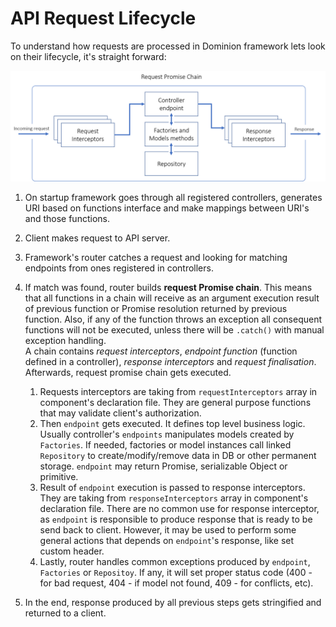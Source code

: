 # API Request Lifecycle
 
To understand how requests are processed in Dominion framework
lets look on their lifecycle, it's straight forward:

![Request promise lifecycle](/assets/lifecycle.png)

1. On startup framework goes through all registered controllers, 
generates URI based on functions interface and make mappings
between URI's and those functions.

2. Client makes request to API server.

3. Framework's router catches a request and looking 
for matching endpoints from ones registered in controllers.

4. If match was found, router builds __request Promise chain__. This means that
 all functions in a chain will receive as an argument execution result of previous 
 function or Promise resolution returned by previous function. Also, if any of 
 the function throws an exception all consequent functions will not be executed, 
 unless there will be `.catch()` with manual exception handling.  
 A chain contains *request interceptors*,  *endpoint function* (function defined in a controller),
*response interceptors* and *request finalisation*. 
Afterwards, request promise chain gets executed.
   1. Requests interceptors are taking from `requestInterceptors` array in component's 
   declaration file. They are general purpose functions that may validate
   client's authorization. 
   2. Then `endpoint` gets executed. It defines top level business logic. 
   Usually controller's `endpoints` manipulates models created by `Factories`.
   If needed, factories or model instances call linked `Repository` 
   to create/modify/remove data in DB or other permanent storage.
   `endpoint` may return Promise, serializable Object or primitive. 
   3. Result of `endpoint` execution is passed to response interceptors. They are taking 
   from `responseInterceptors` array in component's declaration file. There are no common use
   for response interceptor, as `endpoint` is responsible to produce response that is
   ready to be send back to client. However, it may be used to perform some general actions 
   that depends on `endpoint`'s response, like set custom header.
   4. Lastly, router handles common exceptions produced by `endpoint`, `Factories` or `Repositoy`. If any, it will 
    set proper status code (400 - for bad request, 404 - if model not found, 409 - for conflicts, etc). 

5. In the end, response produced by all previous steps gets stringified and returned to a client.  

